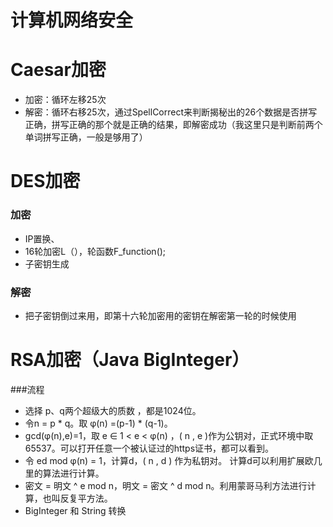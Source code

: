 # 计算机网络安全

# Caesar加密 
- 加密：循环左移25次
- 解密：循环右移25次，通过SpellCorrect来判断揭秘出的26个数据是否拼写正确，拼写正确的那个就是正确的结果，即解密成功（我这里只是判断前两个单词拼写正确，一般是够用了）

# DES加密
### 加密
- IP置换、
- 16轮加密L（），轮函数F_function();
- 子密钥生成
### 解密
- 把子密钥倒过来用，即第十六轮加密用的密钥在解密第一轮的时候使用

# RSA加密（Java  BigInteger）
###流程
- 选择 p、q两个超级大的质数 ，都是1024位。
- 令n = p * q。取 φ(n)  =(p-1) * (q-1)。
- gcd(φ(n),e)=1，取 e ∈ 1 < e < φ(n)  ，( n , e )作为公钥对，正式环境中取65537。可以打开任意一个被认证过的https证书，都可以看到。
- 令 ed mod φ(n)  = 1，计算d，( n , d ) 作为私钥对。 计算d可以利用扩展欧几里的算法进行计算。
- 密文 = 明文 ^ e mod n，明文 = 密文 ^ d mod n。利用蒙哥马利方法进行计算，也叫反复平方法。
- BigInteger 和 String 转换
